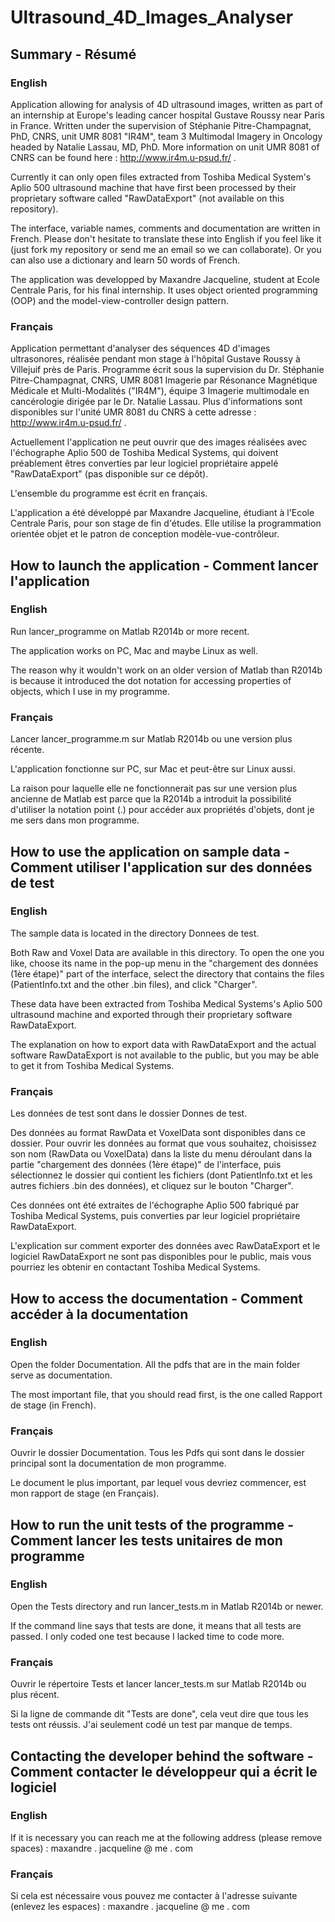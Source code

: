 # Ultrasound_4D_Images_Analyser

## Summary - Résumé

### English
Application allowing for analysis of 4D ultrasound images, written as part of an internship at Europe's leading cancer hospital 
Gustave Roussy near Paris in France. Written under the supervision of Stéphanie Pitre-Champagnat, PhD, CNRS, unit UMR 8081 "IR4M", 
team 3 Multimodal Imagery in Oncology headed by Natalie Lassau, MD, PhD. 
More information on unit UMR 8081 of CNRS can be found here : http://www.ir4m.u-psud.fr/ .

Currently it can only open files extracted from Toshiba Medical System's Aplio 500 ultrasound machine that have first been processed 
by their proprietary software called "RawDataExport" (not available on this repository).

The interface, variable names, comments and documentation are written in French. Please don't hesitate to translate 
these into English if you feel like it (just fork my repository or send me an email so we can collaborate). 
Or you can also use a dictionary and learn 50 words of French.

The application was developped by Maxandre Jacqueline, student at Ecole Centrale Paris, for his final internship. It uses object oriented programming (OOP) and the model-view-controller design pattern.

### Français

Application permettant d'analyser des séquences 4D d'images ultrasonores, réalisée pendant mon stage à l'hôpital Gustave Roussy à Villejuif
près de Paris. Programme écrit sous la supervision du Dr. Stéphanie Pitre-Champagnat, CNRS, UMR 8081 Imagerie par Résonance Magnétique
Médicale et Multi-Modalités ("IR4M"), équipe 3 Imagerie multimodale en cancérologie dirigée par le Dr. Natalie Lassau.
Plus d'informations sont disponibles sur l'unité UMR 8081 du CNRS à cette adresse : http://www.ir4m.u-psud.fr/ .

Actuellement l'application ne peut ouvrir que des images réalisées avec l'échographe Aplio 500 de Toshiba Medical Systems, qui doivent
préablement êtres converties par leur logiciel propriétaire appelé "RawDataExport" (pas disponible sur ce dépôt).

L'ensemble du programme est écrit en français.

L'application a été développé par Maxandre Jacqueline, étudiant à l'Ecole Centrale Paris, pour son stage de fin d'études. Elle utilise
la programmation orientée objet et le patron de conception modèle-vue-contrôleur.

## How to launch the application - Comment lancer l'application

### English
Run lancer_programme on Matlab R2014b or more recent.

The application works on PC, Mac and maybe Linux as well. 

The reason why it wouldn't work on an older version of Matlab than R2014b is because it introduced 
the dot notation for accessing properties of objects, which I use in my programme.

### Français

Lancer lancer_programme.m sur Matlab R2014b ou une version plus récente.

L'application fonctionne sur PC, sur Mac et peut-être sur Linux aussi.

La raison pour laquelle elle ne fonctionnerait pas sur une version plus ancienne de Matlab est parce que la R2014b a introduit
la possibilité d'utiliser la notation point (.) pour accéder aux propriétés d'objets, dont je me sers dans mon programme.

## How to use the application on sample data - Comment utiliser l'application sur des données de test

### English

The sample data is located in the directory Donnees de test. 

Both Raw and Voxel Data are available in this directory. To open the one you like, choose its name in the pop-up menu in the "chargement
des données (1ère étape)" part of the interface, select the directory that contains the files (PatientInfo.txt and the other .bin files),
and click "Charger".

These data have been extracted from Toshiba Medical Systems's 
Aplio 500 ultrasound machine and exported through their proprietary software RawDataExport.

The explanation on how to export data with RawDataExport and the actual software RawDataExport is not available to the public, but you
may be able to get it from Toshiba Medical Systems.

### Français

Les données de test sont dans le dossier Donnes de test.

Des données au format RawData et VoxelData sont disponibles dans ce dossier. Pour ouvrir les données au format que vous souhaitez,
choisissez son nom (RawData ou VoxelData) dans la liste du menu déroulant dans la partie "chargement des données (1ère étape)" de l'interface,
puis sélectionnez le dossier qui contient les fichiers (dont PatientInfo.txt et les autres fichiers .bin des données), et cliquez sur le
bouton "Charger".

Ces données ont été extraites de l'échographe Aplio 500 fabriqué par Toshiba Medical Systems, puis converties par leur logiciel 
propriétaire RawDataExport.

L'explication sur comment exporter des données avec RawDataExport et le logiciel RawDataExport ne sont pas disponibles pour le public,
mais vous pourriez les obtenir en contactant Toshiba Medical Systems.

## How to access the documentation - Comment accéder à la documentation

### English

Open the folder Documentation. All the pdfs that are in the main folder serve as documentation.

The most important file, that you should read first, is the one called Rapport de stage (in French).

### Français

Ouvrir le dossier Documentation. Tous les Pdfs qui sont dans le dossier principal sont la documentation de mon programme.

Le document le plus important, par lequel vous devriez commencer, est mon rapport de stage (en Français).

## How to run the unit tests of the programme - Comment lancer les tests unitaires de mon programme

### English

Open the Tests directory and run lancer_tests.m in Matlab R2014b or newer.

If the command line says that tests are done, it means that all tests are passed. 
I only coded one test because I lacked time to code more.

### Français

Ouvrir le répertoire Tests et lancer lancer_tests.m sur Matlab R2014b ou plus récent.

Si la ligne de commande dit "Tests are done", cela veut dire que tous les tests ont réussis.
J'ai seulement codé un test par manque de temps.

## Contacting the developer behind the software - Comment contacter le développeur qui a écrit le logiciel

### English

If it is necessary you can reach me at the following address (please remove spaces) : 
maxandre    .    jacqueline    @   me     .    com

### Français
Si cela est nécessaire vous pouvez me contacter à l'adresse suivante (enlevez les espaces) : 
maxandre    .    jacqueline    @   me     .    com
